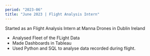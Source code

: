 ```yaml
---
period: "2023-06"
title: "June 2023 | Flight Analysis Intern"
---
```


Started as an Flight Analysis Intern at Manna Drones in Dublin Ireland

- Analysed Fleet of the FLight Data
- Made Dashboards in Tableau
- Used Python and SQL to analyse data recorded during flight.
